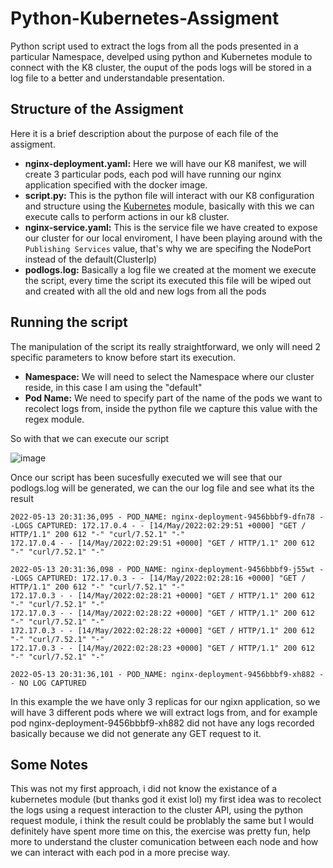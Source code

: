 # Python-Kubernetes-Assigment
Python script used to extract the logs from all the pods presented in a particular Namespace, develped using python and Kubernetes module to connect with the K8 cluster, the ouput of the pods logs will be stored in a log file to a better and understandable presentation.
## Structure of the Assigment
Here it is a brief description about the purpose of each file of the assigment.

* **nginx-deployment.yaml:** Here we will have our K8 manifest, we will create 3 particular pods, each pod will have running our nginx application specified with the docker image.
* **script.py:** This is the python file will interact with our K8 configuration and structure using the [Kubernetes](https://github.com/kubernetes-client/python) module, basically with this we can execute calls to perform actions in our k8 cluster.
* **nginx-service.yaml:** This is the service file we have created to expose our cluster for our local enviroment, I have been playing around with the ```Publishing Services``` value, that's why we are specifing the NodePort instead of the default(ClusterIp)
* **podlogs.log:** Basically a log file we created at the moment we execute the script, every time the script its executed this file will be wiped out and created with all the old and new logs from all the pods

## Running the script

The manipulation of the script its really straightforward, we only will need 2 specific parameters to know before start its execution.
* **Namespace:** We will need to select the Namespace where our cluster reside, in this case I am using the "default"
* **Pod Name:** We need to specify part of the name of the pods we want to recolect logs from, inside the python file we capture this value with the regex module.

So with that we can execute our script

![image](https://user-images.githubusercontent.com/8351858/168407610-35cfcc23-214e-4f35-8afd-eee67600efd8.png)


Once our script has been sucesfully executed we will see that our podlogs.log will be generated, we can the our log file and see what its the result
```
2022-05-13 20:31:36,095 - POD_NAME: nginx-deployment-9456bbbf9-dfn78 --LOGS CAPTURED: 172.17.0.4 - - [14/May/2022:02:29:51 +0000] "GET / HTTP/1.1" 200 612 "-" "curl/7.52.1" "-"
172.17.0.4 - - [14/May/2022:02:29:51 +0000] "GET / HTTP/1.1" 200 612 "-" "curl/7.52.1" "-"

2022-05-13 20:31:36,098 - POD_NAME: nginx-deployment-9456bbbf9-j55wt --LOGS CAPTURED: 172.17.0.3 - - [14/May/2022:02:28:16 +0000] "GET / HTTP/1.1" 200 612 "-" "curl/7.52.1" "-"
172.17.0.3 - - [14/May/2022:02:28:21 +0000] "GET / HTTP/1.1" 200 612 "-" "curl/7.52.1" "-"
172.17.0.3 - - [14/May/2022:02:28:22 +0000] "GET / HTTP/1.1" 200 612 "-" "curl/7.52.1" "-"
172.17.0.3 - - [14/May/2022:02:28:22 +0000] "GET / HTTP/1.1" 200 612 "-" "curl/7.52.1" "-"
172.17.0.3 - - [14/May/2022:02:28:23 +0000] "GET / HTTP/1.1" 200 612 "-" "curl/7.52.1" "-"

2022-05-13 20:31:36,101 - POD_NAME: nginx-deployment-9456bbbf9-xh882 -- NO LOG CAPTURED
```

In this example the we have only 3 replicas for our ngixn application, so we will have 3 different pods where we will extract logs from, and for example pod nginx-deployment-9456bbbf9-xh882 did not have any logs recorded basically because we did not generate any GET request to it.


## Some Notes

This was not my first approach, i did not know the existance of a kubernetes module (but thanks god it exist lol) my first idea was to recolect the logs using a request interaction to the cluster API, using the python request module, i think the result could be problably the same but I would definitely have spent more time on this, the exercise was pretty fun, help more to understand the cluster comunication between each node and how we can interact with each pod in a more precise way.
